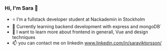 ### Hi, I'm Sara 👋

- :star:  I’m a fullstack developer student at Nackademin in Stockholm
- 🌱  Currently learning backend development with express and mongoDB´
- :thought_balloon:  I want to learn more about frontend in generall, Vue and design techniques
- 📫   you can contact me on linkedin www.linkedin.com/in/saraviktorsson/

<!-- - ⚡  Fun fact: */ -->

